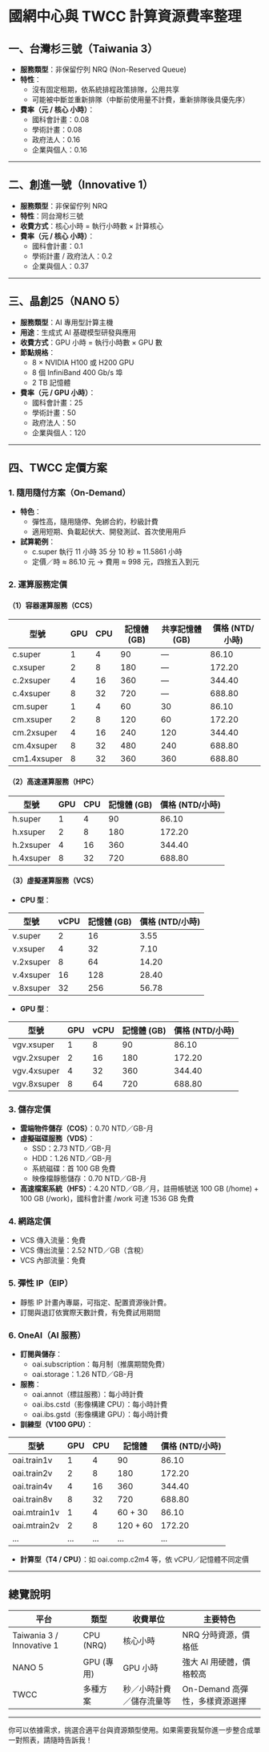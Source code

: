 # 國網中心與 TWCC 計算資源費率整理

## 一、台灣杉三號（Taiwania 3）

- **服務類型**：非保留佇列 NRQ (Non-Reserved Queue)  
- **特性**：
  - 沒有固定租期，依系統排程政策排隊，公用共享
  - 可能被中斷並重新排隊（中斷前使用量不計費，重新排隊後具優先序）
- **費率（元 / 核心 小時）**：
  - 國科會計畫：0.08  
  - 學術計畫：0.08  
  - 政府法人：0.16  
  - 企業與個人：0.16

---

## 二、創進一號（Innovative 1）

- **服務類型**：非保留佇列 NRQ  
- **特性**：同台灣杉三號
- **收費方式**：核心小時 = 執行小時數 × 計算核心
- **費率（元 / 核心 小時）**：
  - 國科會計畫：0.1  
  - 學術計畫 / 政府法人：0.2  
  - 企業與個人：0.37

---

## 三、晶創25（NANO 5）

- **服務類型**：AI 專用型計算主機  
- **用途**：生成式 AI 基礎模型研發與應用  
- **收費方式**：GPU 小時 = 執行小時數 × GPU 數
- **節點規格**：
  - 8 × NVIDIA H100 或 H200 GPU  
  - 8 個 InfiniBand 400 Gb/s 埠  
  - 2 TB 記憶體
- **費率（元 / GPU 小時）**：
  - 國科會計畫：25  
  - 學術計畫：50  
  - 政府法人：50  
  - 企業與個人：120

---

## 四、TWCC 定價方案

### 1. 隨用隨付方案（On-Demand）

- **特色**：
  - 彈性高，隨用隨停、免綁合約，秒級計費
  - 適用短期、負載起伏大、開發測試、首次使用用戶
- **試算範例**：
  - c.super 執行 11 小時 35 分 10 秒 ≈ 11.5861 小時  
  - 定價／時 ≈ 86.10 元 → 費用 ≈ 998 元，四捨五入到元 

### 2. 運算服務定價

#### （1）容器運算服務（CCS）

| 型號           | GPU | CPU | 記憶體 (GB) | 共享記憶體 (GB) | 價格 (NTD/小時) |
|----------------|-----|-----|-------------|------------------|------------------|
| c.super         | 1   | 4   | 90          | —                | 86.10            |
| c.xsuper        | 2   | 8   | 180         | —                | 172.20           |
| c.2xsuper       | 4   | 16  | 360         | —                | 344.40           |
| c.4xsuper       | 8   | 32  | 720         | —                | 688.80           |
| cm.super        | 1   | 4   | 60          | 30               | 86.10            |
| cm.xsuper       | 2   | 8   | 120         | 60               | 172.20           |
| cm.2xsuper      | 4   | 16  | 240         | 120              | 344.40           |
| cm.4xsuper      | 8   | 32  | 480         | 240              | 688.80           |
| cm1.4xsuper     | 8   | 32  | 360         | 360              | 688.80           |



#### （2）高速運算服務（HPC）

| 型號     | GPU | CPU | 記憶體 (GB) | 價格 (NTD/小時) |
|----------|-----|-----|-------------|------------------|
| h.super   | 1   | 4   | 90          | 86.10            |
| h.xsuper  | 2   | 8   | 180         | 172.20           |
| h.2xsuper | 4   | 16  | 360         | 344.40           |
| h.4xsuper | 8   | 32  | 720         | 688.80           |



#### （3）虛擬運算服務（VCS）

- **CPU 型**：

| 型號       | vCPU | 記憶體 (GB) | 價格 (NTD/小時) |
|------------|------|-------------|------------------|
| v.super     | 2    | 16          | 3.55             |
| v.xsuper    | 4    | 32          | 7.10             |
| v.2xsuper   | 8    | 64          | 14.20            |
| v.4xsuper   | 16   | 128         | 28.40            |
| v.8xsuper   | 32   | 256         | 56.78            |

- **GPU 型**：

| 型號          | GPU | vCPU | 記憶體 (GB) | 價格 (NTD/小時) |
|---------------|-----|------|-------------|------------------|
| vgv.xsuper     | 1   | 8    | 90          | 86.10            |
| vgv.2xsuper    | 2   | 16   | 180         | 172.20           |
| vgv.4xsuper    | 4   | 32   | 360         | 344.40           |
| vgv.8xsuper    | 8   | 64   | 720         | 688.80           |


### 3. 儲存定價

- **雲端物件儲存（COS）**：0.70 NTD／GB-月  
- **虛擬磁碟服務（VDS）**：
  - SSD：2.73 NTD／GB-月  
  - HDD：1.26 NTD／GB-月  
  - 系統磁碟：首 100 GB 免費  
  - 映像檔靜態儲存：0.70 NTD／GB-月
- **高速檔案系統（HFS）**：4.20 NTD／GB／月，註冊帳號送 100 GB (/home) + 100 GB (/work)，國科會計畫 /work 可達 1536 GB 免費 

### 4. 網路定價

- VCS 傳入流量：免費  
- VCS 傳出流量：2.52 NTD／GB（含稅）  
- VCS 內部流量：免費

### 5. 彈性 IP（EIP）

- 靜態 IP 計畫內專屬，可指定、配置資源後計費。  
- 訂閱與退訂依實際天數計費，有免費試用期間

### 6. OneAI（AI 服務）

- **訂閱與儲存**：
  - oai.subscription：每月制（推廣期間免費）  
  - oai.storage：1.26 NTD／GB-月  
- **服務**：
  - oai.annot（標註服務）：每小時計費  
  - oai.ibs.cstd（影像構建 CPU）：每小時計費  
  - oai.ibs.gstd（影像構建 GPU）：每小時計費
- **訓練型（V100 GPU）**：

| 型號       | GPU | CPU | 記憶體 | 價格 (NTD/小時) |
|------------|-----|-----|--------|------------------|
| oai.train1v | 1   | 4   | 90     | 86.10            |
| oai.train2v | 2   | 8   | 180    | 172.20           |
| oai.train4v | 4   | 16  | 360    | 344.40           |
| oai.train8v | 8   | 32  | 720    | 688.80           |
| oai.mtrain1v | 1  | 4   | 60 + 30 | 86.10           |
| oai.mtrain2v | 2  | 8   | 120 + 60 | 172.20         |
| ...        | ... | ... | ...    | ...              |

- **計算型（T4 / CPU）**：如 oai.comp.c2m4 等，依 vCPU／記憶體不同定價 

---

## 總覽說明

| 平台       | 類型         | 收費單位       | 主要特色                   |
|------------|--------------|----------------|----------------------------|
| Taiwania 3 / Innovative 1 | CPU (NRQ)    | 核心小時         | NRQ 分時資源，價格低        |
| NANO 5     | GPU (專用)   | GPU 小時        | 強大 AI 用硬體，價格較高     |
| TWCC       | 多種方案     | 秒／小時計費／儲存流量等 | On-Demand 高彈性，多樣資源選擇 |

---

你可以依據需求，挑選合適平台與資源類型使用。如果需要我幫你進一步整合成單一對照表，請隨時告訴我！

